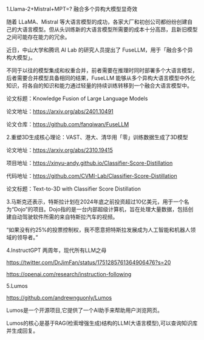 1.Llama-2+Mistral+MPT=? 融合多个异构大模型显奇效

随着 LLaMA、Mistral 等大语言模型的成功，各家大厂和初创公司都纷纷创建自己的大语言模型。但从头训练新的大语言模型所需要的成本十分高昂，且新旧模型之间可能存在能力的冗余。

近日，中山大学和腾讯 AI Lab 的研究人员提出了 FuseLLM，用于「融合多个异构大模型」。

不同于以往的模型集成和权重合并，前者需要在推理时同时部署多个大语言模型，后者需要合并模型具备相同的结果，FuseLLM 能够从多个异构大语言模型中外化知识，将各自的知识和能力通过轻量的持续训练转移到一个融合大语言模型中。

论文标题：Knowledge Fusion of Large Language Models

论文地址：https://arxiv.org/abs/2401.10491

论文仓库：https://github.com/fanqiwan/FuseLLM

2.重塑3D生成核心理论：VAST、港大、清华用「零」训练数据生成了3D模型

论文地址：https://arxiv.org/abs/2310.19415

项目地址：https://xinyu-andy.github.io/Classifier-Score-Distillation

代码地址：https://github.com/CVMI-Lab/Classifier-Score-Distillation

论文标题：Text-to-3D with Classifier Score Distillation

3.马斯克还表示，特斯拉计划在2024年底之前投资超过10亿美元，用于一个名为“Dojo”的项目。Dojo指的是一台内部超级计算机，旨在处理大量数据，包括创建自动驾驶软件所需的来自特斯拉汽车的视频。

“如果没有约25%的投票控制权，我不愿意把特斯拉发展成为人工智能和机器人领域的领导者。”

4.InstructGPT 两周年，现代所有LLM之母

https://twitter.com/DrJimFan/status/1751285761364906476?s=20

https://openai.com/research/instruction-following

5.Lumos 

https://github.com/andrewnguonly/Lumos 

Lumos是一个开源项目,它提供了一个AI助手来帮助用户浏览网页。

Lumos的核心是基于RAG(检索增强生成)结构的LLM(大语言模型),可以查询知识库并生成回复。

